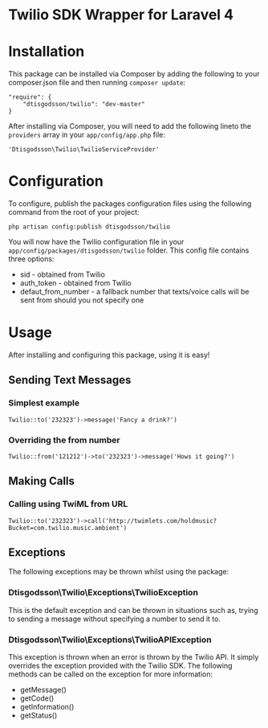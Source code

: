 Twilio SDK Wrapper for Laravel 4
===============


# Installation

This package can be installed via Composer by adding the following to your composer.json file and then running `composer update`:

	"require": {
		"dtisgodsson/twilio": "dev-master"
	}

After installing via Composer, you will need to add the following lineto the `providers` array in your `app/config/app.php` file:

	'Dtisgodsson\Twilio\TwilioServiceProvider'

# Configuration

To configure, publish the packages configuration files using the following command from the root of your project:

	php artisan config:publish dtisgodsson/twilio

You will now have the Twilio configuration file in your `app/config/packages/dtisgodsson/twilio` folder. This config file contains three options:

* sid - obtained from Twilio
* auth_token - obtained from Twilio
* defaut_from_number - a fallback number that texts/voice calls will be sent from should you not specify one

# Usage

After installing and configuring this package, using it is easy!

## Sending Text Messages

### Simplest example

	Twilio::to('232323')->message('Fancy a drink?')

### Overriding the from number

	Twilio::from('121212')->to('232323')->message('Hows it going?')

## Making Calls

### Calling using TwiML from URL

	Twilio::to('232323')->call('http://twimlets.com/holdmusic?Bucket=com.twilio.music.ambient')

## Exceptions

The following exceptions may be thrown whilst using the package:

### Dtisgodsson\Twilio\Exceptions\TwilioException

This is the default exception and can be thrown in situations such as, trying to sending a message without specifying a number to send it to.

### Dtisgodsson\Twilio\Exceptions\TwilioAPIException

This exception is thrown when an error is thrown by the Twilio API. It simply overrides the exception provided with the Twilio SDK. The following methods can be called on the exception for more information:

* getMessage()
* getCode()
* getInformation()
* getStatus()
